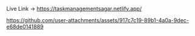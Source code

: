 Live Link ->  https://taskmanagementsagar.netlify.app/


https://github.com/user-attachments/assets/917c7c19-89b1-4a0a-9dec-e68de0141889
